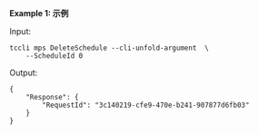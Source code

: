 **Example 1: 示例**



Input: 

```
tccli mps DeleteSchedule --cli-unfold-argument  \
    --ScheduleId 0
```

Output: 
```
{
    "Response": {
        "RequestId": "3c140219-cfe9-470e-b241-907877d6fb03"
    }
}
```


